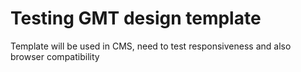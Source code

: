 # Testing GMT design template

Template will be used in CMS, need to test responsiveness and also browser compatibility
